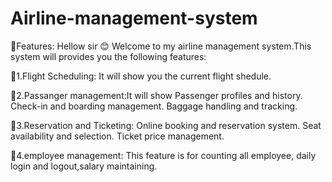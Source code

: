 # Airline-management-system
🔗Features:
                          Hellow sir 😊
                        Welcome to my airline management system.This system will provides you the following features:

🔗1.Flight Scheduling:
      It will show you the current flight shedule.
  
🔗2.Passanger management:It will show Passenger profiles and history.
Check-in and boarding management.
Baggage handling and tracking.

🔗3.Reservation and Ticketing:
Online booking and reservation system.
Seat availability and selection.
Ticket price management.



🔗4.employee management:
This feature is for counting all employee, daily login and logout,salary maintaining.
